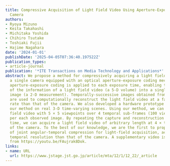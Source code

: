 ```yaml
---
title: Compressive Acquisition of Light Field Video Using Aperture-Exposure-Coded
  Camera
authors:
- Ryoya Mizuno
- Keita Takahashi
- Michitaka Yoshida
- Chihiro Tsutake
- Toshiaki Fujii
- Hajime Nagahara
date: '2024-01-01'
publishDate: '2025-04-05T07:36:40.197522Z'
publication_types:
- article-journal
publication: '*ITE Transactions on Media Technology and Applications*'
abstract: We propose a method for compressively acquiring a light field video using
  a single camera equipped with an optical aperture-exposure coding mechanism. The
  aperture-exposure coding is applied to each exposure time, enabling the embedding
  of the information of a light field video (a 5-D volume) into a single observed
  image (a 2-D measurement). Temporally-successive images obtained from the camera
  are used to computationally reconstruct the light field video at a faster frame
  rate than that of the camera. We also developed a hardware prototype to validate
  our method on real 3-D time-varying scenes. Using our method, we can obtain a light
  field video with 5 × 5 viewpoints over 4 temporal sub-frames (100 views in total)
  per each observed image. By repeating the capture and reconstruction processes over
  time, we can acquire a light field video of arbitrary length at 4 × the frame rate
  of the camera. To the best of our knowledge, we are the first to propose a method
  of joint angular-temporal compression for light-field acquisition, achieving a finer
  temporal resolution than that of the camera. A supplementary video is available
  from https://youtu.be/FAujrak8Dok.
links:
- name: URL
  url: https://www.jstage.jst.go.jp/article/mta/12/1/12_22/_article
---
```

